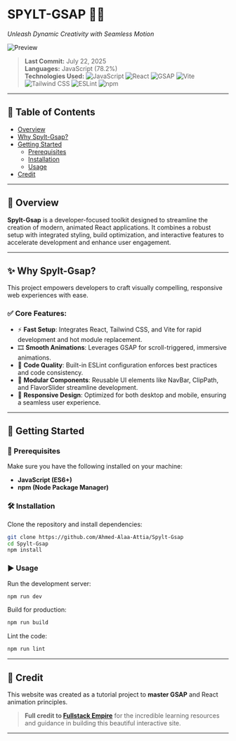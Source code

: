# SPYLT-GSAP 🚀🎨

_Unleash Dynamic Creativity with Seamless Motion_

![Preview](public/images/screenshot.png)

> **Last Commit:** July 22, 2025  
> **Languages:** JavaScript (78.2%)  
> **Technologies Used:** ![JavaScript](https://img.shields.io/badge/-JavaScript-F7DF1E?style=flat&logo=javascript&logoColor=000) ![React](https://img.shields.io/badge/-React-61DAFB?style=flat&logo=react&logoColor=000) ![GSAP](https://img.shields.io/badge/-GSAP-88CE02?style=flat&logo=greensock&logoColor=000) ![Vite](https://img.shields.io/badge/-Vite-646CFF?style=flat&logo=vite&logoColor=fff) ![Tailwind CSS](https://img.shields.io/badge/-Tailwind%20CSS-38B2AC?style=flat&logo=tailwind-css&logoColor=fff) ![ESLint](https://img.shields.io/badge/-ESLint-4B32C3?style=flat&logo=eslint&logoColor=fff) ![npm](https://img.shields.io/badge/-npm-CB3837?style=flat&logo=npm&logoColor=fff)

---

## 📑 Table of Contents

- [Overview](#overview)
- [Why Spylt-Gsap?](#why-spylt-gsap)
- [Getting Started](#getting-started)
  - [Prerequisites](#prerequisites)
  - [Installation](#installation)
  - [Usage](#usage)
- [Credit](#credit)

---

## 📌 Overview

**Spylt-Gsap** is a developer-focused toolkit designed to streamline the creation of modern, animated React applications. It combines a robust setup with integrated styling, build optimization, and interactive features to accelerate development and enhance user engagement.

---

## ✨ Why Spylt-Gsap?

This project empowers developers to craft visually compelling, responsive web experiences with ease.

### ✅ Core Features:

- ⚡ **Fast Setup**: Integrates React, Tailwind CSS, and Vite for rapid development and hot module replacement.
- 🎞 **Smooth Animations**: Leverages GSAP for scroll-triggered, immersive animations.
- 🧹 **Code Quality**: Built-in ESLint configuration enforces best practices and code consistency.
- 🧩 **Modular Components**: Reusable UI elements like NavBar, ClipPath, and FlavorSlider streamline development.
- 📱 **Responsive Design**: Optimized for both desktop and mobile, ensuring a seamless user experience.

---

## 🚀 Getting Started

### 🧰 Prerequisites

Make sure you have the following installed on your machine:

- **JavaScript (ES6+)**
- **npm (Node Package Manager)**

### 🛠️ Installation

Clone the repository and install dependencies:

```bash
git clone https://github.com/Ahmed-Alaa-Attia/Spylt-Gsap
cd Spylt-Gsap
npm install
```

### ▶️ Usage

Run the development server:

```bash
npm run dev
```

Build for production:

```bash
npm run build
```

Lint the code:

```bash
npm run lint
```

---

## 🙌 Credit

This website was created as a tutorial project to **master GSAP** and React animation principles.

> **Full credit to [Fullstack Empire](https://www.youtube.com/@FullstackEmpire)** for the incredible learning resources and guidance in building this beautiful interactive site.

---
